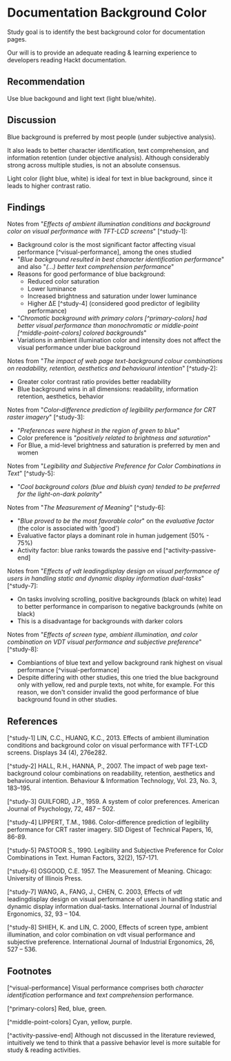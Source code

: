 
# Documentation Background Color

Study goal is to identify the best background color for documentation pages.

Our will is to provide an adequate reading & learning experience to developers reading Hackt documentation.


## Recommendation

Use blue backgound and light text (light blue/white).

## Discussion

Blue background is preferred by most people (under subjective analysis).

It also leads to better character identification, text comprehension, and information retention (under objective analysis). Although considerably strong across multiple studies, is not an absolute consensus.

Light color (light blue, white) is ideal for text in blue background, since it leads to higher contrast ratio.


## Findings

Notes from "_Effects of ambient illumination conditions and background color on visual performance with TFT-LCD screens_" [^study-1]:

* Background color is the most significant factor affecting visual performance [^visual-performance], among the ones studied
* "_Blue background resulted in best character identification performance_" and also "_(...) better text comprehension performance_"
* Reasons for good performance of blue background:
    - Reduced color saturation
    - Lower luminance
    - Increased brightness and saturation under lower luminance
    - Higher ΔE [^study-4] (considered good predictor of legibility performance)
* "_Chromatic background with primary colors [^primary-colors] had better visual performance than monochromatic or middle-point [^middle-point-colors] colored backgrounds_"
* Variations in ambient illumination color and intensity does not affect the visual performance under blue background


Notes from "_The impact of web page text-background colour combinations on readability, retention, aesthetics and behavioural intention_" [^study-2]:

* Greater color contrast ratio provides better readability
* Blue background wins in all dimensions: readability, information retention, aesthetics, behavior


Notes from "_Color-difference prediction of legibility performance for CRT raster imagery_" [^study-3]:

* "_Preferences were highest in the region of green to blue_"
* Color preference is "_positively related to brightness and saturation_"
* For Blue, a mid-level brightness and saturation is preferred by men and women


Notes from "_Legibility and Subjective Preference for Color Combinations in Text_" [^study-5]:

* "_Cool background colors (blue and bluish cyan) tended to be preferred for the light-on-dark polarity_"


Notes from "_The Measurement of Meaning_" [^study-6]:

* "_Blue proved to be the most favorable color_" on the _evaluative factor_ (the color is associated with 'good')
* Evaluative factor plays a dominant role in human judgement (50% - 75%)
* Activity factor: blue ranks towards the passive end [^activity-passive-end]


Notes from "_Effects of vdt leadingdisplay design on visual performance of users in handling static and dynamic display information dual-tasks_" [^study-7]:

* On tasks involving scrolling, positive backgrounds (black on white) lead to better performance in comparison to negative backgrounds (white on black)
* This is a disadvantage for backgrounds with darker colors


Notes from "_Effects of screen type, ambient illumination, and color combination on VDT visual performance and subjective preference_" [^study-8]:

* Combiantions of blue text and yellow background rank highest on visual performance [^visual-performance]
* Despite differing with other studies, this one tried the blue background only with yellow, red and purple texts, not white, for example. For this reason, we don't consider invalid the good performance of blue background found in other studies.


## References

[^study-1] LIN, C.C., HUANG, K.C., 2013. Effects of ambient illumination conditions and background color on visual performance with TFT-LCD screens. Displays 34 (4), 276e282.

[^study-2] HALL, R.H., HANNA, P., 2007. The impact of web page text-background colour combinations on readability, retention, aesthetics and behavioural intention. Behaviour & Information Technology, Vol. 23, No. 3, 183–195.

[^study-3] GUILFORD, J.P., 1959. A system of color preferences. American Journal of Psychology, 72, 487 – 502.

[^study-4] LIPPERT, T.M., 1986. Color-difference prediction of legibility performance for CRT raster imagery. SID Digest of Technical Papers, 16, 86-89.

[^study-5] PASTOOR S., 1990. Legibility and Subjective Preference for Color Combinations in Text. Human Factors, 32(2), 157-171.

[^study-6] OSGOOD, C.E. 1957. The Measurement of Meaning. Chicago: University of Illinois Press.

[^study-7] WANG, A., FANG, J., CHEN, C. 2003, Effects of vdt leadingdisplay design on visual performance of users in handling static and dynamic display information dual-tasks. International Journal of Industrial Ergonomics, 32, 93 – 104.

[^study-8] SHIEH, K. and LIN, C. 2000, Effects of screen type, ambient illumination, and color combination on vdt visual performance and subjective preference. International Journal of Industrial Ergonomics, 26, 527 – 536.


## Footnotes

[^visual-performance] Visual performance comprises both *character identification* performance and *text comprehension* performance.

[^primary-colors] Red, blue, green.

[^middle-point-colors] Cyan, yellow, purple.

[^activity-passive-end] Although not discussed in the literature reviewed, intuitively we tend to think that a passive behavior level is more suitable for study & reading activities.
